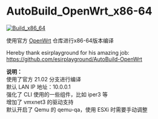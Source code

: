 # AutoBuild_OpenWrt_x86-64
[![Build_x86_64](https://github.com/CallMeR/AutoBuild_OpenWrt_x86-64/actions/workflows/Build_OP_x86_64.yml/badge.svg?branch=main)](https://github.com/CallMeR/AutoBuild_OpenWrt_x86-64/actions/workflows/Build_OP_x86_64.yml)   

使用官方 [OpenWrt](https://github.com/openwrt/openwrt) 仓库进行x86-64版本编译

Hereby thank esirplayground for his amazing job: https://github.com/esirplayground/AutoBuild-OpenWrt  

**说明：**  
使用了官方 21.02 分支进行编译  
默认 LAN IP 地址：10.0.0.1  
强化了 CLI 使用的一些组件，比如 iper3 等  
增加了 vmxnet3 的驱动支持  
默认开启了 Qemu 的 qemu-qa，使用 ESXi 时需要手动调整
